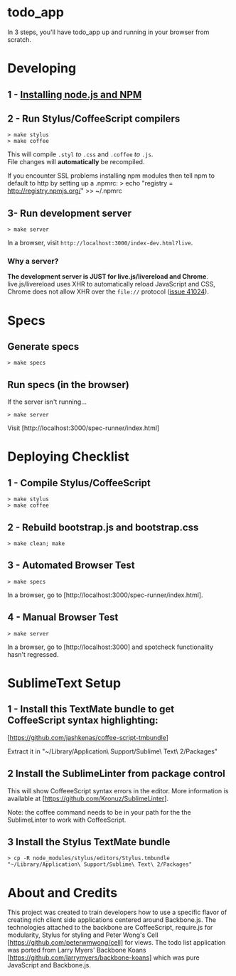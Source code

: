 todo_app
===============

In 3 steps, you'll have todo_app up and running in your browser from scratch.

Developing
==========

## 1 - [Installing node.js and NPM](http://nodejs.org/#download)

## 2 - Run Stylus/CoffeeScript compilers

    > make stylus
    > make coffee

This will compile `.styl` *to* `.css` and `.coffee` *to* `.js`.  
File changes will **automatically** be recompiled.

If you encounter SSL problems installing npm modules then tell npm to default to http by setting up a .npmrc:
    > echo "registry = http://registry.npmjs.org/" >> ~/.npmrc

## 3- Run development server

    > make server

In a browser, visit `http://localhost:3000/index-dev.html?live`.

### Why a server?

**The development server is JUST for live.js/livereload and Chrome**. live.js/livereload uses XHR to automatically reload JavaScript and CSS, Chrome does not allow XHR over the `file://` protocol ([issue 41024](http://code.google.com/p/chromium/issues/detail?id=41024)).


Specs
=====

## Generate specs

    > make specs

## Run specs (in the browser)

If the server isn't running...

    > make server

Visit [http://localhost:3000/spec-runner/index.html]


Deploying Checklist
===================

## 1 - Compile Stylus/CoffeeScript

    > make stylus
    > make coffee

## 2 - Rebuild bootstrap.js and bootstrap.css

    > make clean; make

## 3 - Automated Browser Test

    > make specs

In a browser, go to [http://localhost:3000/spec-runner/index.html].


## 4 - Manual Browser Test

    > make server

In a browser, go to [http://localhost:3000] and spotcheck functionality hasn't regressed.

SublimeText Setup
=================

## 1 - Install this TextMate bundle to get CoffeeScript syntax highlighting:

[https://github.com/jashkenas/coffee-script-tmbundle]

Extract it in "~/Library/Application\ Support/Sublime\ Text\ 2/Packages"

## 2 Install the SublimeLinter from package control

This will show CoffeeeScript syntax errors in the editor.  More information is
available at [https://github.com/Kronuz/SublimeLinter].

Note: the coffee command needs to be in your path for the the SublimeLinter to
work with CoffeeScript.

## 3 Install the Stylus TextMate bundle

    > cp -R node_modules/stylus/editors/Stylus.tmbundle "~/Library/Application\ Support/Sublime\ Text\ 2/Packages"

About and Credits
=================
This project was created to train developers how to use a specific flavor of
creating rich client side applications centered around Backbone.js.  The
technologies attached to the backbone are CoffeeScript, require.js for
modularity, Stylus for styling and Peter Wong's Cell
[https://github.com/peterwmwong/cell] for views.  The todo list application
was ported from Larry Myers' Backbone Koans 
[https://github.com/larrymyers/backbone-koans] which was pure JavaScript and
Backbone.js.
